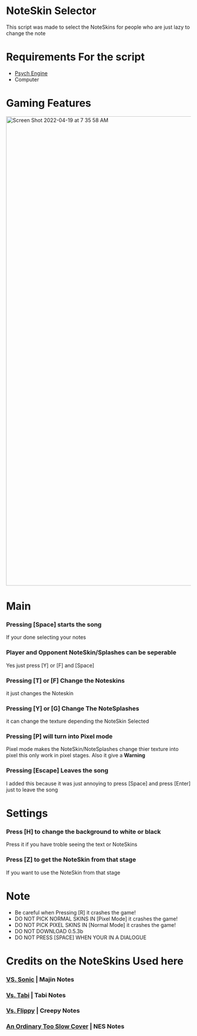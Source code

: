 # NoteSkin Selector

This script was made to select the NoteSkins for people who are just lazy to change the note

# Requirements For the script

- [Psych Engine](https://github.com/ShadowMario/FNF-PsychEngine/releases)
- Computer

# Gaming Features
<img width="1280" alt="Screen Shot 2022-04-19 at 7 35 58 AM" src="https://user-images.githubusercontent.com/101881784/164354308-0154d3f8-fc07-4c5e-bb01-8343c5764aee.png">

# Main

### Pressing [Space] starts the song
If your done selecting your notes

### Player and Opponent NoteSkin/Splashes can be seperable
Yes just press [Y] or [F] and [Space]

### Pressing [T] or [F] Change the Noteskins
it just changes the Noteskin

### Pressing [Y] or [G] Change The NoteSplashes 
it can change the texture depending the NoteSkin Selected

### Pressing [P] will turn into Pixel mode 
Pixel mode makes the NoteSkin/NoteSplashes change thier texture into pixel this only work in pixel stages. Also it give a **Warning**

### Pressing [Escape] Leaves the song
I added this because it was just annoying to press [Space] and press [Enter] just to leave the song

# Settings

### Press [H] to change the background to white or black
Press it if you have troble seeing the text or NoteSkins

### Press [Z] to get the NoteSkin from that stage
If you want to use the NoteSkin from that stage

# Note
- Be careful when Pressing [R] it crashes the game!
- DO NOT PICK NORMAL SKINS IN [Pixel Mode] it crashes the game!
- DO NOT PICK PIXEL SKINS IN [Normal Mode] it crashes the game!
- DO NOT DOWNLOAD 0.5.3b
- DO NOT PRESS [SPACE] WHEN YOUR IN A DIALOGUE

# Credits on the NoteSkins Used here

### [VS. Sonic](https://gamebanana.com/mods/316022) | Majin Notes

### [Vs. Tabi](https://gamebanana.com/mods/286388) | Tabi Notes

### [Vs. Flippy](https://gamebanana.com/mods/300838) | Creepy Notes

### [An Ordinary Too Slow Cover](https://gamebanana.com/mods/347720) | NES Notes
